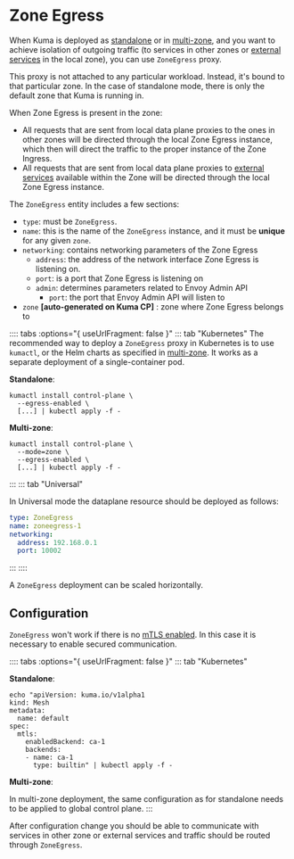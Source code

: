# Zone Egress

When Kuma is deployed as [standalone](../deployments/stand-alone.md) or in [multi-zone](../deployments/multi-zone.md),
and you want to achieve isolation of outgoing traffic (to services in other 
zones or [external services](../policies/external-services.md) in the local zone),
you can use `ZoneEgress` proxy.

This proxy is not attached to any particular workload. Instead, it's bound to
that particular zone. In the case of standalone mode, there is only the default zone that Kuma is running in.

When Zone Egress is present in the zone:
* All requests that are sent from local data plane proxies to the ones in other
  zones will be directed through the local Zone Egress instance, which then will
  direct the traffic to the proper instance of the Zone Ingress.
* All requests that are sent from local data plane proxies to [external services](../policies/external-services.md)
  available within the Zone will be directed through the local Zone Egress
  instance.

The `ZoneEgress` entity includes a few sections:

* `type`: must be `ZoneEgress`.
* `name`: this is the name of the `ZoneEgress` instance, and it must be **unique**
   for any given `zone`.
* `networking`: contains networking parameters of the Zone Egress
    * `address`: the address of the network interface Zone Egress is listening on.
    * `port`: is a port that Zone Egress is listening on
    * `admin`: determines parameters related to Envoy Admin API
      * `port`: the port that Envoy Admin API will listen to
* `zone` **[auto-generated on Kuma CP]** : zone where Zone Egress belongs to

:::: tabs :options="{ useUrlFragment: false }"
::: tab "Kubernetes"
The recommended way to deploy a `ZoneEgress` proxy in Kubernetes is to use
`kumactl`, or the Helm charts as specified in [multi-zone](../deployments/multi-zone.md).
It works as a separate deployment of a single-container pod.

**Standalone**:

```shell
kumactl install control-plane \
  --egress-enabled \
  [...] | kubectl apply -f -
```

**Multi-zone**:

```shell
kumactl install control-plane \
  --mode=zone \
  --egress-enabled \
  [...] | kubectl apply -f -
```

:::
::: tab "Universal"

In Universal mode the dataplane resource should be deployed as follows:

```yaml
type: ZoneEgress
name: zoneegress-1
networking:
  address: 192.168.0.1
  port: 10002
```
:::
::::

A `ZoneEgress` deployment can be scaled horizontally.

## Configuration

`ZoneEgress` won't work if there is no [mTLS enabled](../policies/mutual-tls.md). In this case it is necessary to enable secured communication.

:::: tabs :options="{ useUrlFragment: false }"
::: tab "Kubernetes"

**Standalone**:

```shell
echo "apiVersion: kuma.io/v1alpha1
kind: Mesh
metadata:
  name: default
spec:
  mtls:
    enabledBackend: ca-1
    backends:
    - name: ca-1
      type: builtin" | kubectl apply -f -
```

**Multi-zone**:

In multi-zone deployment, the same configuration as for standalone needs to be applied to global control plane.
:::

After configuration change you should be able to communicate with services in other zone or external services and traffic should be routed through `ZoneEgress`. 



